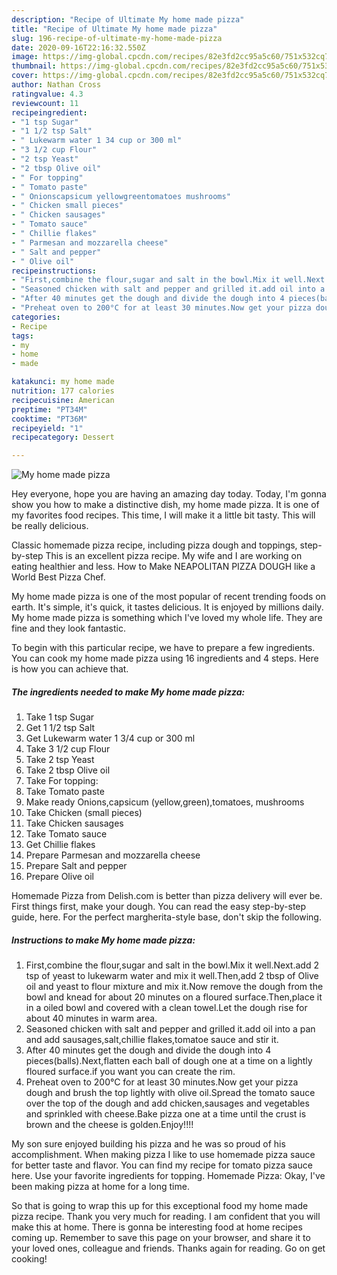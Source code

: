 ```yaml
---
description: "Recipe of Ultimate My home made pizza"
title: "Recipe of Ultimate My home made pizza"
slug: 196-recipe-of-ultimate-my-home-made-pizza
date: 2020-09-16T22:16:32.550Z
image: https://img-global.cpcdn.com/recipes/82e3fd2cc95a5c60/751x532cq70/my-home-made-pizza-recipe-main-photo.jpg
thumbnail: https://img-global.cpcdn.com/recipes/82e3fd2cc95a5c60/751x532cq70/my-home-made-pizza-recipe-main-photo.jpg
cover: https://img-global.cpcdn.com/recipes/82e3fd2cc95a5c60/751x532cq70/my-home-made-pizza-recipe-main-photo.jpg
author: Nathan Cross
ratingvalue: 4.3
reviewcount: 11
recipeingredient:
- "1 tsp Sugar"
- "1 1/2 tsp Salt"
- " Lukewarm water 1 34 cup or 300 ml"
- "3 1/2 cup Flour"
- "2 tsp Yeast"
- "2 tbsp Olive oil"
- " For topping"
- " Tomato paste"
- " Onionscapsicum yellowgreentomatoes mushrooms"
- " Chicken small pieces"
- " Chicken sausages"
- " Tomato sauce"
- " Chillie flakes"
- " Parmesan and mozzarella cheese"
- " Salt and pepper"
- " Olive oil"
recipeinstructions:
- "First,combine the flour,sugar and salt in the bowl.Mix it well.Next.add 2 tsp of yeast to lukewarm water and mix it well.Then,add 2 tbsp of Olive oil and yeast to flour mixture and mix it.Now remove the dough from the bowl and knead for about 20 minutes on a floured surface.Then,place it in a oiled bowl and covered with a clean towel.Let the dough rise for about 40 minutes in warm area."
- "Seasoned chicken with salt and pepper and grilled it.add oil into a pan and add sausages,salt,chillie flakes,tomatoe sauce and stir it."
- "After 40 minutes get the dough and divide the dough into 4 pieces(balls).Next,flatten each ball of dough one at a time on a lightly floured surface.if you want you can create the rim."
- "Preheat oven to 200°C for at least 30 minutes.Now get your pizza dough and brush the top lightly with olive oil.Spread the tomato sauce over the top of the dough and add chicken,sausages and vegetables and sprinkled with cheese.Bake pizza one at a time until the crust is brown and the cheese is golden.Enjoy!!!!"
categories:
- Recipe
tags:
- my
- home
- made

katakunci: my home made 
nutrition: 177 calories
recipecuisine: American
preptime: "PT34M"
cooktime: "PT36M"
recipeyield: "1"
recipecategory: Dessert

---
```



![My home made pizza](https://img-global.cpcdn.com/recipes/82e3fd2cc95a5c60/751x532cq70/my-home-made-pizza-recipe-main-photo.jpg)

Hey everyone, hope you are having an amazing day today. Today, I'm gonna show you how to make a distinctive dish, my home made pizza. It is one of my favorites food recipes. This time, I will make it a little bit tasty. This will be really delicious.

Classic homemade pizza recipe, including pizza dough and toppings, step-by-step This is an excellent pizza recipe. My wife and I are working on eating healthier and less. How to Make NEAPOLITAN PIZZA DOUGH like a World Best Pizza Chef.

My home made pizza is one of the most popular of recent trending foods on earth. It's simple, it's quick, it tastes delicious. It is enjoyed by millions daily. My home made pizza is something which I've loved my whole life. They are fine and they look fantastic.


To begin with this particular recipe, we have to prepare a few ingredients. You can cook my home made pizza using 16 ingredients and 4 steps. Here is how you can achieve that.

<!--inarticleads1-->

##### The ingredients needed to make My home made pizza:

1. Take 1 tsp Sugar
1. Get 1 1/2 tsp Salt
1. Get  Lukewarm water 1 3/4 cup or 300 ml
1. Take 3 1/2 cup Flour
1. Take 2 tsp Yeast
1. Take 2 tbsp Olive oil
1. Take  For topping:
1. Take  Tomato paste
1. Make ready  Onions,capsicum (yellow,green),tomatoes, mushrooms
1. Take  Chicken (small pieces)
1. Take  Chicken sausages
1. Take  Tomato sauce
1. Get  Chillie flakes
1. Prepare  Parmesan and mozzarella cheese
1. Prepare  Salt and pepper
1. Prepare  Olive oil


Homemade Pizza from Delish.com is better than pizza delivery will ever be. First things first, make your dough. You can read the easy step-by-step guide, here. For the perfect margherita-style base, don&#39;t skip the following. 

<!--inarticleads2-->

##### Instructions to make My home made pizza:

1. First,combine the flour,sugar and salt in the bowl.Mix it well.Next.add 2 tsp of yeast to lukewarm water and mix it well.Then,add 2 tbsp of Olive oil and yeast to flour mixture and mix it.Now remove the dough from the bowl and knead for about 20 minutes on a floured surface.Then,place it in a oiled bowl and covered with a clean towel.Let the dough rise for about 40 minutes in warm area.
1. Seasoned chicken with salt and pepper and grilled it.add oil into a pan and add sausages,salt,chillie flakes,tomatoe sauce and stir it.
1. After 40 minutes get the dough and divide the dough into 4 pieces(balls).Next,flatten each ball of dough one at a time on a lightly floured surface.if you want you can create the rim.
1. Preheat oven to 200°C for at least 30 minutes.Now get your pizza dough and brush the top lightly with olive oil.Spread the tomato sauce over the top of the dough and add chicken,sausages and vegetables and sprinkled with cheese.Bake pizza one at a time until the crust is brown and the cheese is golden.Enjoy!!!!


My son sure enjoyed building his pizza and he was so proud of his accomplishment. When making pizza I like to use homemade pizza sauce for better taste and flavor. You can find my recipe for tomato pizza sauce here. Use your favorite ingredients for topping. Homemade Pizza: Okay, I&#39;ve been making pizza at home for a long time. 

So that is going to wrap this up for this exceptional food my home made pizza recipe. Thank you very much for reading. I am confident that you will make this at home. There is gonna be interesting food at home recipes coming up. Remember to save this page on your browser, and share it to your loved ones, colleague and friends. Thanks again for reading. Go on get cooking!
